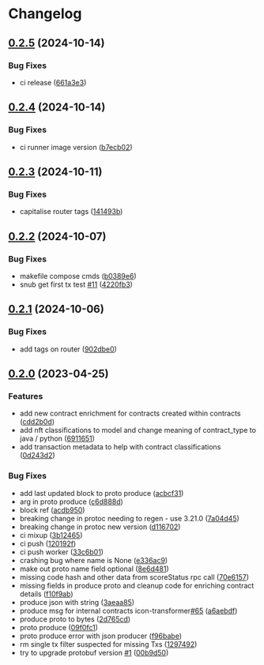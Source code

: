 # Changelog

## [0.2.5](https://github.com/sudoblockio/icon-contracts/compare/v0.2.4...v0.2.5) (2024-10-14)


### Bug Fixes

* ci release ([661a3e3](https://github.com/sudoblockio/icon-contracts/commit/661a3e35db9f8fbdbf56b924b66466944112a872))

## [0.2.4](https://github.com/sudoblockio/icon-contracts/compare/v0.2.3...v0.2.4) (2024-10-14)


### Bug Fixes

* ci runner image version ([b7ecb02](https://github.com/sudoblockio/icon-contracts/commit/b7ecb02b9e8257ed0f8fda1fedade98ae758327b))

## [0.2.3](https://github.com/sudoblockio/icon-contracts/compare/v0.2.2...v0.2.3) (2024-10-11)


### Bug Fixes

* capitalise router tags ([141493b](https://github.com/sudoblockio/icon-contracts/commit/141493b394078591839c93e1e252caab74631c05))

## [0.2.2](https://github.com/sudoblockio/icon-contracts/compare/v0.2.1...v0.2.2) (2024-10-07)


### Bug Fixes

* makefile compose cmds ([b0389e6](https://github.com/sudoblockio/icon-contracts/commit/b0389e65e13165c143adf3be4e641134b29ade3e))
* snub get first tx test [#11](https://github.com/sudoblockio/icon-contracts/issues/11) ([4220fb3](https://github.com/sudoblockio/icon-contracts/commit/4220fb367cf99bb25f8ca23cb49fee00eb3c6c4c))

## [0.2.1](https://github.com/sudoblockio/icon-contracts/compare/v0.2.0...v0.2.1) (2024-10-06)


### Bug Fixes

* add tags on router ([902dbe0](https://github.com/sudoblockio/icon-contracts/commit/902dbe06f0799423a4fae4e29c370e9b476b3a71))

## [0.2.0](https://github.com/sudoblockio/icon-contracts/compare/v0.1.2...v0.2.0) (2023-04-25)


### Features

* add new contract enrichment for contracts created within contracts ([cdd2b0d](https://github.com/sudoblockio/icon-contracts/commit/cdd2b0da6c94d6487656c64438b7f146bbb9c25b))
* add nft classifications to model and change meaning of contract_type to java / python ([6911651](https://github.com/sudoblockio/icon-contracts/commit/6911651dca1d297dca8ff9044f7b584c873a047b))
* add transaction metadata to help with contract classifications ([0d243d2](https://github.com/sudoblockio/icon-contracts/commit/0d243d232aaa726206a348baf476b7a46ee75d13))


### Bug Fixes

* add last updated block to proto produce ([acbcf31](https://github.com/sudoblockio/icon-contracts/commit/acbcf319e9a2ed9fba43f88c52c8cad9526e07cd))
* arg in proto produce ([c6d888d](https://github.com/sudoblockio/icon-contracts/commit/c6d888deef559af1dc110f699a4a2bd0db87a2d6))
* block ref ([acdb950](https://github.com/sudoblockio/icon-contracts/commit/acdb9505718e4aed5e4e1f5bf72550641ae0f1c2))
* breaking change in protoc needing to regen - use 3.21.0 ([7a04d45](https://github.com/sudoblockio/icon-contracts/commit/7a04d4543fb002c0c00d7edeb92662f9f4c2deb4))
* breaking change in protoc new version ([d116702](https://github.com/sudoblockio/icon-contracts/commit/d116702420a10a06ebbe75cda80eacac8acc2009))
* ci mixup ([3b12465](https://github.com/sudoblockio/icon-contracts/commit/3b12465ccbc6da34301a0cfd5e8d91a4ac06f8d9))
* ci push ([120192f](https://github.com/sudoblockio/icon-contracts/commit/120192f374fe3b4499945d248701ffb61913e301))
* ci push worker ([33c6b01](https://github.com/sudoblockio/icon-contracts/commit/33c6b012b7e67f4dc4e365b3131cf9639aad57b3))
* crashing bug where name is None ([e336ac9](https://github.com/sudoblockio/icon-contracts/commit/e336ac90f0312b953c8565a568030ce79b16e2c7))
* make out proto name field optional ([8e6d481](https://github.com/sudoblockio/icon-contracts/commit/8e6d48108eea76cb857a8f44cdabd4c3df68a1e7))
* missing code hash and other data from scoreStatus rpc call ([70e6157](https://github.com/sudoblockio/icon-contracts/commit/70e61578bfb0df61615bc899e3e9ff482f7d00a6))
* missing fields in produce proto and cleanup code for enriching contract details ([f10f9ab](https://github.com/sudoblockio/icon-contracts/commit/f10f9ab357d68ca8d7b0ab916a331c125b1a5784))
* produce json with string ([3aeaa85](https://github.com/sudoblockio/icon-contracts/commit/3aeaa857986951c3faf08905808f7086bcb6db5a))
* produce msg for internal contracts icon-transformer[#65](https://github.com/sudoblockio/icon-contracts/issues/65) ([a6aebdf](https://github.com/sudoblockio/icon-contracts/commit/a6aebdff34e13c06f83b5bbfea353fc140e4908b))
* produce proto to bytes ([2d765cd](https://github.com/sudoblockio/icon-contracts/commit/2d765cd69b5e70235a24a81abf814fc7ba3830a8))
* proto produce ([09f0fc1](https://github.com/sudoblockio/icon-contracts/commit/09f0fc1767d240083811c43efd8b3a14795395cf))
* proto produce error with json producer ([f96babe](https://github.com/sudoblockio/icon-contracts/commit/f96babeb17fce602148a4cc76d6f13807d1ad27d))
* rm single tx filter suspected for missing Txs ([1297492](https://github.com/sudoblockio/icon-contracts/commit/1297492b6df215af18d45b632bdefca73da48bb7))
* try to upgrade protobuf version [#1](https://github.com/sudoblockio/icon-contracts/issues/1) ([00b9d50](https://github.com/sudoblockio/icon-contracts/commit/00b9d50fc75755f9441dcd128be5330e03fbf7b9))

